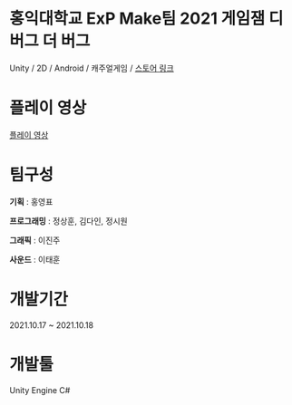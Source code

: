 # 홍익대학교 ExP Make팀 2021 게임잼 디버그 더 버그
Unity / 2D / Android / 캐주얼게임 / [스토어 링크](https://play.google.com/store/apps/details?id=com.ExPGameJam4Team.DebugTheBug)

# 플레이 영상
[플레이 영상](https://youtu.be/V3oqaXsJTPQ)

# 팀구성 
**기획** : 홍영표
 
**프로그래밍** : 정상훈, 김다인, 정시원

**그래픽** : 이진주
 
**사운드** : 이태훈

# 개발기간
2021.10.17 ~ 2021.10.18

# 개발툴
Unity Engine
C#

